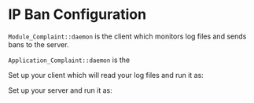 # IP Ban Configuration

`Module_Complaint::daemon` is the client which monitors log files and sends bans to the server.

`Application_Complaint::daemon` is the 

Set up your client which will read your log files and run it as:


Set up your server and run it as:


